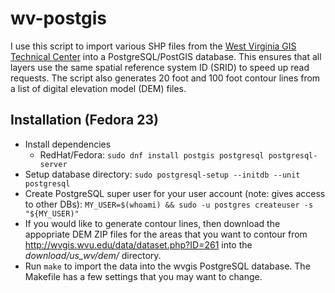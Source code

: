 # wv-postgis

I use this script to import various SHP files from the
[West Virginia GIS Technical Center](http://wvgis.wvu.edu/) into a
PostgreSQL/PostGIS database. This ensures that all layers use the
same spatial reference system ID (SRID) to speed up read requests. The
script also generates 20 foot and 100 foot contour lines from a list of
digital elevation model (DEM) files.


## Installation (Fedora 23)
	
* Install dependencies
  - RedHat/Fedora: `sudo dnf install postgis postgresql postgresql-server`
* Setup database directory: `sudo postgresql-setup --initdb --unit postgresql`
* Create PostgreSQL super user for your user account (note: gives access to other DBs): `MY_USER=$(whoami) && sudo -u postgres createuser -s "${MY_USER)"`
* If you would like to generate contour lines, then download the appopriate DEM ZIP
  files for the areas that you want to contour from
  http://wvgis.wvu.edu/data/dataset.php?ID=261 into the _download/us_wv/dem/_ directory.
* Run `make` to import the data into the wvgis PostgreSQL database. The Makefile
  has a few settings that you may want to change.

